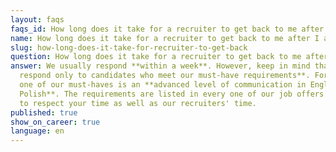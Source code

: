 ```yaml
---
layout: faqs
faqs_id: How long does it take for a recruiter to get back to me after I apply? Career 3
name: How long does it take for a recruiter to get back to me after I apply? Career 3
slug: how-long-does-it-take-for-recruiter-to-get-back
question: How long does it take for a recruiter to get back to me after I apply?
answer: We usually respond **within a week**. However, keep in mind that **we
  respond only to candidates who meet our must-have requirements**. For example
  one of our must-haves is an **advanced level of communication in English and
  Polish**. The requirements are listed in every one of our job offers. We want
  to respect your time as well as our recruiters' time.
published: true
show_on_career: true
language: en
---
```

